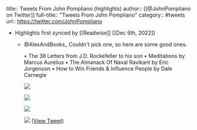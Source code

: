 title:: Tweets From John Pompliano (highlights)
author:: [[@JohnPompliano on Twitter]]
full-title:: "Tweets From John Pompliano"
category:: #tweets
url:: https://twitter.com/JohnPompliano

- Highlights first synced by [[Readwise]] [[Dec 6th, 2022]]
	- @AlexAndBooks_ Couldn't pick one, so here are some good ones.
	  
	  • The 38 Letters from J.D. Rockefeller to his son
	  • Meditations by Marcus Aurelius
	  • The Almanack Of Naval Ravikant by Eric Jorgenson 
	  • How to Win Friends & Influence People by Dale Carnegie 
	  
	  ![](https://pbs.twimg.com/media/FjOfmxOWAAABGyY.png) 
	  
	  ![](https://pbs.twimg.com/media/FjOfvOfXoAI2OyU.png) 
	  
	  ![](https://pbs.twimg.com/media/FjOf3L9XkAIi1Nw.png) 
	  
	  ![](https://pbs.twimg.com/media/FjOgF2PWQAIXMiq.png) ([View Tweet](https://twitter.com/JohnPompliano/status/1599798484416462848))